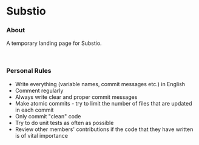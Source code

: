 # Substio

### About
A temporary landing page for Substio.

<br>

### Personal Rules

* Write everything (variable names, commit messages etc.) in English
* Comment regularly
* Always write clear and proper commit messages
* Make atomic commits - try to limit the number of files that are updated in each commit
* Only commit "clean" code
* Try to do unit tests as often as possible
* Review other members' contributions if the code that they have written is of vital importance
